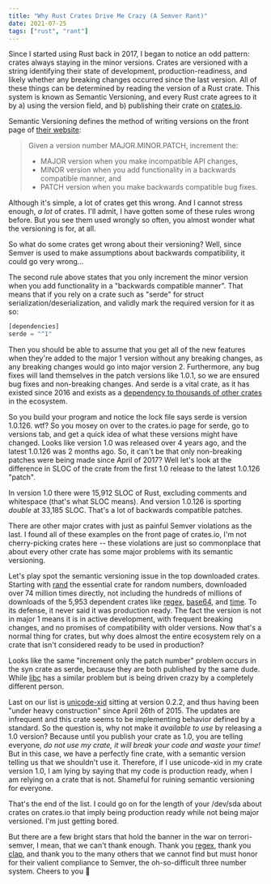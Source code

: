 ```yaml
---
title: "Why Rust Crates Drive Me Crazy (A Semver Rant)"
date: 2021-07-25
tags: ["rust", "rant"]
---
```


Since I started using Rust back in 2017, I began to notice an odd pattern: crates always staying in the minor versions. Crates are versioned with a string identifying their state of development, production-readiness, and likely whether any breaking changes occurred since the last version. All of these things can be determined by reading the version of a Rust crate. This system is known as Semantic Versioning, and every Rust crate agrees to it by a) using the version field, and b) publishing their crate on [crates.io](https://crates.io).

Semantic Versioning defines the method of writing versions on the front page of [their website](https://semver.org/):

> Given a version number MAJOR.MINOR.PATCH, increment the:
> 
> * MAJOR version when you make incompatible API changes,
> * MINOR version when you add functionality in a backwards compatible manner, and
> * PATCH version when you make backwards compatible bug fixes.

Although it's simple, a lot of crates get this wrong. And I cannot stress enough, *a lot* of crates. I'll admit, I have gotten some of these rules wrong before. But you see them used wrongly so often, you almost wonder what the versioning is for, at all.

So what do some crates get wrong about their versioning? Well, since Semver is used to make assumptions about backwards compatibility, it could go very wrong...

The second rule above states that you only increment the minor version when you add functionality in a "backwards compatible manner". That means that if you rely on a crate such as "serde" for struct serialization/deserialization, and validly mark the required version for it as so:

```rs
[dependencies]
serde = "^1"
```

Then you should be able to assume that you get all of the new features when they're added to the major 1 version without any breaking changes, as any breaking changes would go into major version 2. Furthermore, any bug fixes will land themselves in the patch versions like 1.0.1, so we are ensured bug fixes and non-breaking changes. And serde is a vital crate, as it has existed since 2016 and exists as a [dependency to thousands of other crates][1] in the ecosystem.

So you build your program and notice the lock file says serde is version 1.0.126. wtf? So you mosey on over to the crates.io page for serde, go to versions tab, and get a quick idea of what these versions might have changed. Looks like version 1.0 was released over 4 years ago, and the latest 1.0.126 was 2 months ago. So, it can't be that only non-breaking patches were being made since April of 2017? Well let's look at the difference in SLOC of the crate from the first 1.0 release to the latest 1.0.126 "patch".

In version 1.0 there were 15,912 SLOC of Rust, excluding comments and whitespace (that's what SLOC means). And version 1.0.126 is sporting *double* at 33,185 SLOC. That's a lot of backwards compatible patches.

There are other major crates with just as painful Semver violations as the last. I found all of these examples on the front page of crates.io, I'm not cherry-picking crates here -- these violations are just so commonplace that about every other crate has some major problems with its semantic versioning.

Let's play spot the semantic versioning issue in the top downloaded crates.
Starting with [rand][2] the essential crate for random numbers, downloaded over 74 million times directly, not including the hundreds of millions of downloads of the 5,953 dependent crates like [regex][3], [base64][4], and [time][5]. To its defense, it never said it was production ready. The fact the version is not in major 1 means it is in active development, with frequent breaking changes, and no promises of compatibility with older versions. Now that's a normal thing for crates, but why does almost the entire ecosystem rely on a crate that isn't considered ready to be used in production?

Looks like the same "increment only the patch number" problem occurs in the syn crate as serde, because they are both published by the same dude. While [libc][7] has a similar problem but is being driven crazy by a completely different person.

Last on our list is [unicode-xid][6] sitting at version 0.2.2, and thus having been "under heavy construction" since April 26th of 2015. The updates are infrequent and this crate seems to be implementing behavior defined by a standard. So the question is, why not make it *available to use* by releasing a 1.0 version? Because until you publish your crate as 1.0, you are telling everyone, *do not use my crate, it will break your code and waste your time!* But in this case, we have a perfectly fine crate, with a semantic version telling us that we shouldn't use it. Therefore, if I use unicode-xid in my crate version 1.0, I am lying by saying that my code is production ready, when I am relying on a crate that is not. Shameful for ruining semantic versioning for everyone.

That's the end of the list. I could go on for the length of your /dev/sda about crates on crates.io that imply being production ready while not being major versioned. I'm just getting bored.

But there are a few bright stars that hold the banner in the war on terrori- semver, I mean, that we can't thank enough. Thank you [regex][3], thank you [clap][8], and thank you to the many others that we cannot find but must honor for their valient compliance to Semver, the oh-so-difficult three number system. Cheers to you 🍺

[1]: https://crates.io/crates/syn/reverse_dependencies
[2]: https://crates.io/crates/rand
[3]: https://crates.io/crates/regex
[4]: https://crates.io/crates/base64
[5]: https://crates.io/crates/time
[6]: https://crates.io/crates/unicode-xid
[7]: https://crates.io/crates/libc
[8]: https://crates.io/crates/clap
